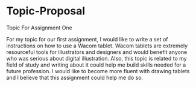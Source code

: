 # Topic-Proposal
Topic For Assignment One

For my topic for our first assignment, I would like to write a set of instructions on how to use a
Wacom tablet. Wacom tablets are extremely resourceful tools for illustrators and designers and
would benefit anyone who was serious about digital illustration. Also, this topic is related to my
field of study and writing about it could help me build skills needed for a future profession. I
would like to become more fluent with drawing tablets and I believe that this assignment could
help me do so.
